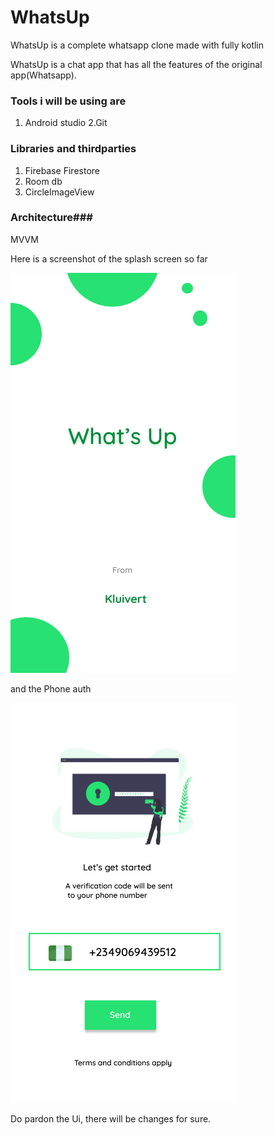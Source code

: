 # WhatsUp
WhatsUp is a complete whatsapp clone made with fully kotlin

WhatsUp is a chat app that has all the features of the original app(Whatsapp).

### Tools i will be using are

1. Android studio
2.Git

### Libraries and thirdparties

1. Firebase Firestore
2. Room db
3. CircleImageView

### Architecture###
 MVVM
 
 Here is a screenshot of the splash screen so far
 
 ![alt text](https://github.com/Tristankluivert/WhatsUp/blob/master/Screenshots/WhatsUpSplash.png)
 
 and the Phone auth
 
 ![alt text](https://github.com/Tristankluivert/WhatsUp/blob/master/Screenshots/Android%20-%201.png)
 
 Do pardon the Ui, there will be changes for sure.
